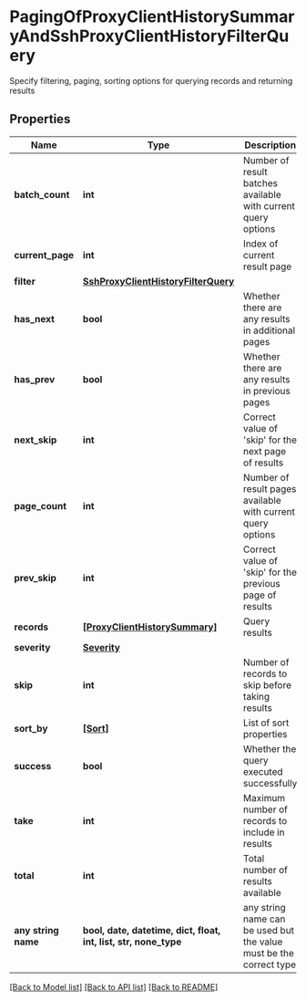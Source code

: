 # PagingOfProxyClientHistorySummaryAndSshProxyClientHistoryFilterQuery

Specify filtering, paging, sorting options for querying records and returning results

## Properties
Name | Type | Description | Notes
------------ | ------------- | ------------- | -------------
**batch_count** | **int** | Number of result batches available with current query options | [optional] 
**current_page** | **int** | Index of current result page | [optional] 
**filter** | [**SshProxyClientHistoryFilterQuery**](SshProxyClientHistoryFilterQuery.md) |  | [optional] 
**has_next** | **bool** | Whether there are any results in additional pages | [optional] 
**has_prev** | **bool** | Whether there are any results in previous pages | [optional] 
**next_skip** | **int** | Correct value of &#39;skip&#39; for the next page of results | [optional] 
**page_count** | **int** | Number of result pages available with current query options | [optional] 
**prev_skip** | **int** | Correct value of &#39;skip&#39; for the previous page of results | [optional] 
**records** | [**[ProxyClientHistorySummary]**](ProxyClientHistorySummary.md) | Query results | [optional] 
**severity** | [**Severity**](Severity.md) |  | [optional] 
**skip** | **int** | Number of records to skip before taking results | [optional] 
**sort_by** | [**[Sort]**](Sort.md) | List of sort properties | [optional] 
**success** | **bool** | Whether the query executed successfully | [optional] 
**take** | **int** | Maximum number of records to include in results | [optional] 
**total** | **int** | Total number of results available | [optional] 
**any string name** | **bool, date, datetime, dict, float, int, list, str, none_type** | any string name can be used but the value must be the correct type | [optional]

[[Back to Model list]](../README.md#documentation-for-models) [[Back to API list]](../README.md#documentation-for-api-endpoints) [[Back to README]](../README.md)


